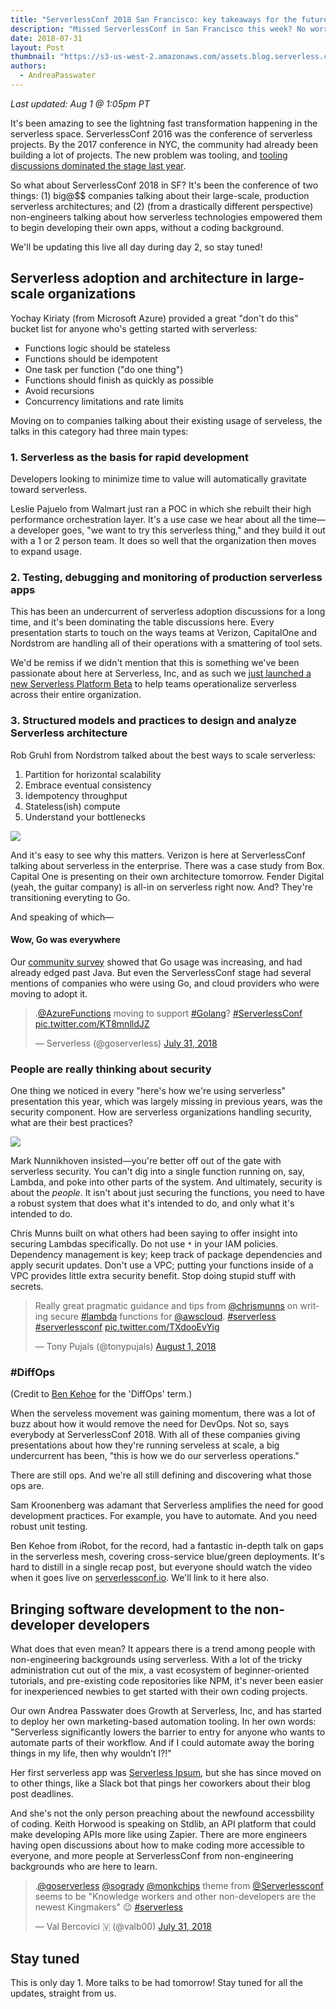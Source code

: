 ```yaml
---
title: "ServerlessConf 2018 San Francisco: key takeaways for the future of serverless"
description: "Missed ServerlessConf in San Francisco this week? No worries, we got you. Here are the key takeaways you'll want to know about."
date: 2018-07-31
layout: Post
thumbnail: "https://s3-us-west-2.amazonaws.com/assets.blog.serverless.com/slsconf_nyc.jpg"
authors:
  - AndreaPasswater
---
```


*Last updated: Aug 1 @ 1:05pm PT*

It's been amazing to see the lightning fast transformation happening in the serverless space. ServerlessConf 2016 was the conference of serverless projects. By the 2017 conference in NYC, the community had already been building a lot of projects. The new problem was tooling, and [tooling discussions dominated the stage last year](https://serverless.com/blog/serverless-conf-2017-nyc-recap/). 

So what about ServerlessConf 2018 in SF? It's been the conference of two things: (1) big@$$ companies talking about their large-scale, production serverless architectures; and (2) (from a drastically different perspective) non-engineers talking about how serverless technologies empowered them to begin developing their own apps, without a coding background.

We'll be updating this live all day during day 2, so stay tuned!

## Serverless adoption and architecture in large-scale organizations

Yochay Kiriaty (from Microsoft Azure) provided a great "don't do this" bucket list for anyone who's getting started with serverless:

- Functions logic should be stateless
- Functions should be idempotent
- One task per function ("do one thing")
- Functions should finish as quickly as possible
- Avoid recursions
- Concurrency limitations and rate limits

Moving on to companies talking about their existing usage of serveless, the talks in this category had three main types: 

### 1. Serverless as the basis for rapid development

Developers looking to minimize time to value will automatically gravitate toward serverless. 

Leslie Pajuelo from Walmart just ran a POC in which she rebuilt their high performance orchestration layer. It's a use case we hear about all the time—a developer goes, "we want to try this serverless thing," and they build it out with a 1 or 2 person team. It does so well that the organization then moves to expand usage.

### 2. Testing, debugging and monitoring of production serverless apps

This has been an undercurrent of serverless adoption discussions for a long time, and it's been dominating the table discussions here. Every presentation starts to touch on the ways teams at Verizon, CapitalOne and Nordstrom are handling all of their operations with a smattering of tool sets.

We'd be remiss if we didn't mention that this is something we've been passionate about here at Serverless, Inc, and as such we [just launched a new Serverless Platform Beta](https://serverless.com/blog/serverless-platform-beta-helps-teams-operationalize-development/) to help teams operationalize serverless across their entire organization.

### 3. Structured models and practices to design and analyze Serverless architecture

Rob Gruhl from Nordstrom talked about the best ways to scale serverless:

1. Partition for horizontal scalability
2. Embrace eventual consistency
3. Idempotency throughput
4. Stateless(ish) compute
5. Understand your bottlenecks

<img src="https://s3-us-west-2.amazonaws.com/assets.blog.serverless.com/2018-serverlessconf-sf/nordstrom-serverless-all-things.jpg">

And it's easy to see why this matters. Verizon is here at ServerlessConf talking about serverless in the enterprise. There was a case study from Box. Capital One is presenting on their own architecture tomorrow. Fender Digital (yeah, the guitar company) is all-in on serverless right now. And? They're transitioning everyting to Go. 

And speaking of which—

#### Wow, Go was everywhere

Our [community survey](https://serverless.com/blog/2018-serverless-community-survey-huge-growth-usage/) showed that Go usage was increasing, and had already edged past Java. But even the ServerlessConf stage had several mentions of companies who were using Go, and cloud providers who were moving to adopt it.

<blockquote class="twitter-tweet" data-lang="en"><p lang="en" dir="ltr">.<a href="https://twitter.com/AzureFunctions?ref_src=twsrc%5Etfw">@AzureFunctions</a> moving to support <a href="https://twitter.com/hashtag/Golang?src=hash&amp;ref_src=twsrc%5Etfw">#Golang</a>? <a href="https://twitter.com/hashtag/ServerlessConf?src=hash&amp;ref_src=twsrc%5Etfw">#ServerlessConf</a> <a href="https://t.co/KT8mnlldJZ">pic.twitter.com/KT8mnlldJZ</a></p>&mdash; Serverless (@goserverless) <a href="https://twitter.com/goserverless/status/1024419241766707200?ref_src=twsrc%5Etfw">July 31, 2018</a></blockquote>
<script async src="https://platform.twitter.com/widgets.js" charset="utf-8"></script>

### People are really thinking about security

One thing we noticed in every "here's how we're using serverless" presentation this year, which was largely missing in previous years, was the security component. How are serverless organizations handling security, what are their best practices?

<img src="https://s3-us-west-2.amazonaws.com/assets.blog.serverless.com/2018-serverlessconf-sf/fender-digital-serverless-security.jpg">

Mark Nunnikhoven insisted—you're better off out of the gate with serverless security. You can't dig into a single function running on, say, Lambda, and poke into other parts of the system. And ultimately, security is about the _people_. It isn't about just securing the functions, you need to have a robust system that does what it's intended to do, and only what it's intended to do.

Chris Munns built on what others had been saying to offer insight into securing Lambdas specifically. Do not use `*` in your IAM policies. Dependency management is key; keep track of package dependencies and apply securit updates. Don't use a VPC; putting your functions inside of a VPC provides little extra security benefit. Stop doing stupid stuff with secrets.

<blockquote class="twitter-tweet" data-lang="en"><p lang="en" dir="ltr">Really great pragmatic guidance and tips from <a href="https://twitter.com/chrismunns?ref_src=twsrc%5Etfw">@chrismunns</a> on writing secure <a href="https://twitter.com/hashtag/lambda?src=hash&amp;ref_src=twsrc%5Etfw">#lambda</a> functions for <a href="https://twitter.com/awscloud?ref_src=twsrc%5Etfw">@awscloud</a>. <a href="https://twitter.com/hashtag/serverless?src=hash&amp;ref_src=twsrc%5Etfw">#serverless</a> <a href="https://twitter.com/hashtag/serverlessconf?src=hash&amp;ref_src=twsrc%5Etfw">#serverlessconf</a> <a href="https://t.co/TXdooEvYig">pic.twitter.com/TXdooEvYig</a></p>&mdash; Tony Pujals (@tonypujals) <a href="https://twitter.com/tonypujals/status/1024710919371218945?ref_src=twsrc%5Etfw">August 1, 2018</a></blockquote>
<script async src="https://platform.twitter.com/widgets.js" charset="utf-8"></script>

### #DiffOps

(Credit to [Ben Kehoe](https://twitter.com/ben11kehoe) for the 'DiffOps' term.)

When the serveless movement was gaining momentum, there was a lot of buzz about how it would remove the need for DevOps. Not so, says everybody at ServerlessConf 2018. With all of these companies giving presentations about how they're running serveless at scale, a big undercurrent has been, "this is how we do our serverless operations."

There are still ops. And we're all still defining and discovering what those ops are.

Sam Kroonenberg was adamant that Serverless amplifies the need for good development practices. For example, you have to automate. And you need robust unit testing.

Ben Kehoe from iRobot, for the record, had a fantastic in-depth talk on gaps in the serverless mesh, covering cross-service blue/green deployments. It's hard to distill in a single recap post, but everyone should watch the video when it goes live on [serverlessconf.io](https://sf.serverlessconf.io/home.html). We'll link to it here also.

## Bringing software development to the non-developer developers

What does that even mean? It appears there is a trend among people with non-engineering backgrounds using serverless. With a lot of the tricky administration cut out of the mix, a vast ecosystem of beginner-oriented tutorials, and pre-existing code repositories like NPM, it's never been easier for inexperienced newbies to get started with their own coding projects.

Our own Andrea Passwater does Growth at Serverless, Inc, and has started to deploy her own marketing-based automation tooling. In her own words: "Serverless significantly lowers the barrier to entry for anyone who wants to automate parts of their workflow. And if I could automate away the boring things in my life, then why wouldn’t I?!"

Her first serverless app was [Serverless Ipsum](https://medium.freecodecamp.org/i-just-deployed-a-serverless-app-and-i-cant-code-here-s-how-i-did-it-94983d7b43bd), but she has since moved on to other things, like a Slack bot that pings her coworkers about their blog post deadlines. 

And she's not the only person preaching about the newfound accessbility of coding. Keith Horwood is speaking on Stdlib, an API platform that could make developing APIs more like using Zapier. There are more engineers having open discussions about how to make coding more accessible to everyone, and more people at ServerlessConf from non-engineering backgrounds who are here to learn.

<blockquote class="twitter-tweet" data-lang="en"><p lang="en" dir="ltr">.<a href="https://twitter.com/goserverless?ref_src=twsrc%5Etfw">@goserverless</a> <a href="https://twitter.com/sogrady?ref_src=twsrc%5Etfw">@sogrady</a> <a href="https://twitter.com/monkchips?ref_src=twsrc%5Etfw">@monkchips</a> theme from <a href="https://twitter.com/Serverlessconf?ref_src=twsrc%5Etfw">@Serverlessconf</a> seems to be &quot;Knowledge workers and other non-developers are the newest Kingmakers&quot; 😉 <a href="https://twitter.com/hashtag/serverless?src=hash&amp;ref_src=twsrc%5Etfw">#serverless</a></p>&mdash; Val Bercovici 🇻 (@valb00) <a href="https://twitter.com/valb00/status/1024364019241472000?ref_src=twsrc%5Etfw">July 31, 2018</a></blockquote>
<script async src="https://platform.twitter.com/widgets.js" charset="utf-8"></script>

## Stay tuned

This is only day 1. More talks to be had tomorrow! Stay tuned for all the updates, straight from us.

